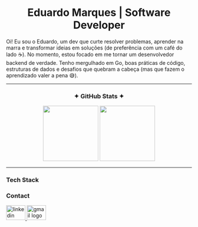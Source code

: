 <h1 align="center">Eduardo Marques | Software Developer</h1>

Oi! Eu sou o Eduardo, um dev que curte resolver problemas, aprender na marra e transformar ideias em soluções (de preferência com um café do lado ☕).
No momento, estou focado em me tornar um desenvolvedor backend de verdade. Tenho mergulhado em Go, boas práticas de código, estruturas de dados e desafios que quebram a cabeça (mas que fazem o aprendizado valer a pena 😅).

---

<div align="center">
  <h3>✦ GitHub Stats ✦</h3>
  <img src="https://github-readme-stats.vercel.app/api?username=EduardoMark&show_icons=true&theme=github_dark&hide_border=true&count_private=true" height="150" />
  <img src="https://github-readme-stats.vercel.app/api/top-langs?username=EduardoMark&layout=compact&theme=github_dark&hide_border=true&langs_count=6" height="150" />
</div>

---

<h3>Tech Stack</h3>

<div>  
<!-- <img src="https://cdn.jsdelivr.net/gh/devicons/devicon/icons/go/go-original.svg" height="40" alt="Go" />
<img src="https://cdn.jsdelivr.net/gh/devicons/devicon/icons/javascript/javascript-original.svg" height="40" alt="JavaScript" />
<img src="https://cdn.jsdelivr.net/gh/devicons/devicon/icons/nodejs/nodejs-original.svg" height="40" alt="Node.js" />
<img src="https://cdn.jsdelivr.net/gh/devicons/devicon/icons/docker/docker-original.svg" height="40" alt="Docker" />
<img src="https://cdn.jsdelivr.net/gh/devicons/devicon/icons/postgresql/postgresql-original.svg" height="40" alt="PostgreSQL" />
<img src="https://cdn.jsdelivr.net/gh/devicons/devicon/icons/git/git-original.svg" height="40" alt="Git" /> -->
</div>
<h3>Contact</h3>
<a href="https://www.linkedin.com/in/eduardo-marques-negalho/" target="_blank">
  <img src="https://raw.githubusercontent.com/maurodesouza/profile-readme-generator/master/src/assets/icons/social/linkedin/default.svg" width="52" height="40" alt="linkedin logo" />
</a>
<a href="mailto:eduardomar1703@gmail.com" target="_blank">
  <img src="https://raw.githubusercontent.com/maurodesouza/profile-readme-generator/master/src/assets/icons/social/gmail/default.svg" width="52" height="40" alt="gmail logo" />
</a>

